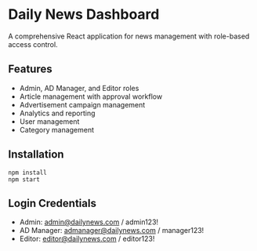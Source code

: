 # Daily News Dashboard

A comprehensive React application for news management with role-based access control.

## Features
- Admin, AD Manager, and Editor roles
- Article management with approval workflow
- Advertisement campaign management
- Analytics and reporting
- User management
- Category management

## Installation
```
npm install
npm start
```

## Login Credentials
- Admin: admin@dailynews.com / admin123!
- AD Manager: admanager@dailynews.com / manager123!
- Editor: editor@dailynews.com / editor123!
